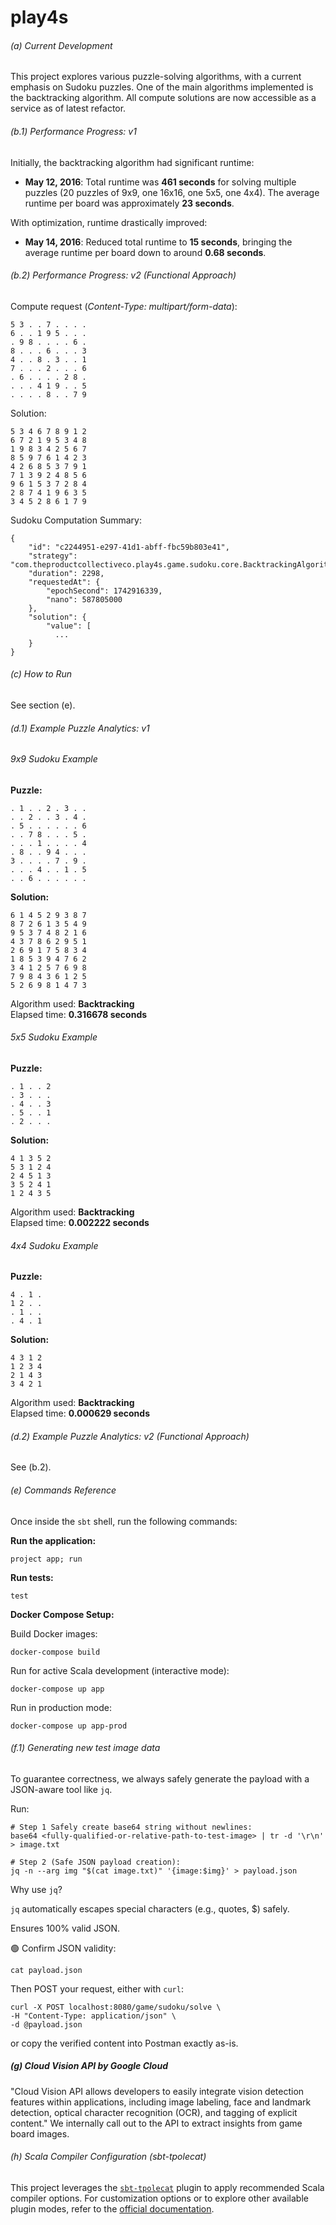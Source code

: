 # play4s

###### (a) Current Development

This project explores various puzzle-solving algorithms, with a current emphasis on Sudoku puzzles. One of the main algorithms implemented is the backtracking algorithm. All compute solutions are now accessible as a service as of latest refactor.

###### (b.1) Performance Progress: v1

Initially, the backtracking algorithm had significant runtime:

- **May 12, 2016**: Total runtime was **461 seconds** for solving multiple puzzles (20 puzzles of 9x9, one 16x16, one 5x5, one 4x4). The average runtime per board was approximately **23 seconds**.

With optimization, runtime drastically improved:

- **May 14, 2016**: Reduced total runtime to **15 seconds**, bringing the average runtime per board down to around **0.68 seconds**.
###### (b.2) Performance Progress: v2 (Functional Approach)
Compute request (_Content-Type: multipart/form-data_):
```
5 3 . . 7 . . . .
6 . . 1 9 5 . . .
. 9 8 . . . . 6 .
8 . . . 6 . . . 3
4 . . 8 . 3 . . 1
7 . . . 2 . . . 6
. 6 . . . . 2 8 .
. . . 4 1 9 . . 5
. . . . 8 . . 7 9
```

Solution:
```
5 3 4 6 7 8 9 1 2
6 7 2 1 9 5 3 4 8
1 9 8 3 4 2 5 6 7
8 5 9 7 6 1 4 2 3
4 2 6 8 5 3 7 9 1
7 1 3 9 2 4 8 5 6
9 6 1 5 3 7 2 8 4
2 8 7 4 1 9 6 3 5
3 4 5 2 8 6 1 7 9
```

Sudoku Computation Summary:
```
{
    "id": "c2244951-e297-41d1-abff-fbc59b803e41",
    "strategy": "com.theproductcollectiveco.play4s.game.sudoku.core.BacktrackingAlgorithm$$anon$1",
    "duration": 2298,
    "requestedAt": {
        "epochSecond": 1742916339,
        "nano": 587805000
    },
    "solution": {
        "value": [
          ...
    }
}
```

###### (c) How to Run

See section (e).

###### (d.1) Example Puzzle Analytics: v1

###### 9x9 Sudoku Example

**Puzzle:**
```
. 1 . . 2 . 3 . .
. . 2 . . 3 . 4 .
. 5 . . . . . . 6
. . 7 8 . . . 5 .
. . . 1 . . . . 4
. 8 . . 9 4 . . .
3 . . . . 7 . 9 .
. . . 4 . . 1 . 5
. . 6 . . . . . .
```

**Solution:**
```
6 1 4 5 2 9 3 8 7
8 7 2 6 1 3 5 4 9
9 5 3 7 4 8 2 1 6
4 3 7 8 6 2 9 5 1
2 6 9 1 7 5 8 3 4
1 8 5 3 9 4 7 6 2
3 4 1 2 5 7 6 9 8
7 9 8 4 3 6 1 2 5
5 2 6 9 8 1 4 7 3
```

Algorithm used: **Backtracking**  
Elapsed time: **0.316678 seconds**

###### 5x5 Sudoku Example

**Puzzle:**
```
. 1 . . 2
. 3 . . .
. 4 . . 3
. 5 . . 1
. 2 . . .
```

**Solution:**
```
4 1 3 5 2
5 3 1 2 4
2 4 5 1 3
3 5 2 4 1
1 2 4 3 5
```

Algorithm used: **Backtracking**  
Elapsed time: **0.002222 seconds**

###### 4x4 Sudoku Example

**Puzzle:**
```
4 . 1 .
1 2 . .
. 1 . .
. 4 . 1
```

**Solution:**
```
4 3 1 2
1 2 3 4
2 1 4 3
3 4 2 1
```

Algorithm used: **Backtracking**  
Elapsed time: **0.000629 seconds**

###### (d.2) Example Puzzle Analytics: v2 (Functional Approach)
See (b.2).

###### (e) Commands Reference

Once inside the `sbt` shell, run the following commands:

**Run the application:**

```shell
project app; run
```

**Run tests:**

```shell
test
```

**Docker Compose Setup:**

Build Docker images:
```shell
docker-compose build
```

Run for active Scala development (interactive mode):
```shell
docker-compose up app
```

Run in production mode:
```shell
docker-compose up app-prod
```

###### (f.1) Generating new test image data

To guarantee correctness, we always safely generate the payload with a JSON-aware tool like `jq`.

Run:

```shell
# Step 1 Safely create base64 string without newlines:
base64 <fully-qualified-or-relative-path-to-test-image> | tr -d '\r\n' > image.txt
```

```shell
# Step 2 (Safe JSON payload creation):
jq -n --arg img "$(cat image.txt)" '{image:$img}' > payload.json
```

Why use `jq`?

`jq` automatically escapes special characters (e.g., quotes, $) safely.

Ensures 100% valid JSON.

🟢 Confirm JSON validity:
```shell
cat payload.json
```

Then POST your request, either with `curl`:

```shell
curl -X POST localhost:8080/game/sudoku/solve \
-H "Content-Type: application/json" \
-d @payload.json
````

or copy the verified content into Postman exactly as-is.

##### (g) Cloud Vision API by Google Cloud

"Cloud Vision API allows developers to easily integrate vision detection features within applications, including image labeling, face and landmark detection, optical character recognition (OCR), and tagging of explicit content." We internally call out to the API to extract insights from game board images.

###### (h) Scala Compiler Configuration (sbt-tpolecat)

This project leverages the [`sbt-tpolecat`](https://github.com/typelevel/sbt-tpolecat/) plugin to apply recommended Scala compiler options. For customization options or to explore other available plugin modes, refer to the [official documentation](https://github.com/typelevel/sbt-tpolecat/).

